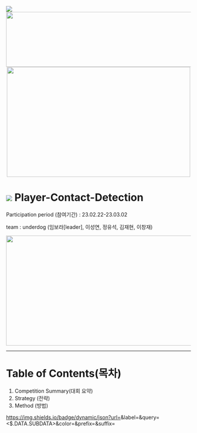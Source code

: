 <img src="https://capsule-render.vercel.app/api?type=egg&color=auto&height=100&section=header&text=Underdog&fontSize=40" />


<div align="center">

<img src="https://user-images.githubusercontent.com/103908794/222314882-9fe1ae73-0d39-4816-be45-5ca2f1617b7b.png" width="700" height="150"/>
<img src="https://user-images.githubusercontent.com/103908794/222314397-a46d1f5e-45d6-4e16-932a-69e72d1d8fb7.gif" width="500" height="300"/>
  
</div>
<!--   ?style=plastic -->

  #  <img src="https://img.shields.io/badge/kaggle-20BEFF?logoWidth=400&logo=kaggle&logoColor=white"/> Player-Contact-Detection 
  Participation period (참여기간) : 23.02.22-23.03.02 
  
  team : underdog (임보라[leader], 이성연, 정유석, 김재현, 이창재) 
 
<div align="center">

<img src="https://user-images.githubusercontent.com/103908794/222319570-426b5551-b853-4e09-9670-539748a4f8e1.png" width="700" height="300"/>  

</div>

***

# Table of Contents(목차)

1. Competition Summary(대회 요약)
2. Strategy (전략)
3. Method (방법)

https://img.shields.io/badge/dynamic/json?url=<URL>&label=<LABEL>&query=<$.DATA.SUBDATA>&color=<COLOR>&prefix=<PREFIX>&suffix=<SUFFIX>








